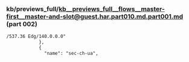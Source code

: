 ### kb/previews_full/kb__previews_full__flows__master-first__master-and-slot@guest.har.part010.md.part001.md (part 002)

```md
/537.36 Edg/140.0.0.0"
            },
            {
              "name": "sec-ch-ua",
          
```

```
